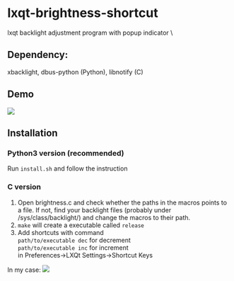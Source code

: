 # lxqt-brightness-shortcut
lxqt backlight adjustment program with popup indicator \
## Dependency: 
xbacklight, dbus-python (Python), libnotify (C)

## Demo

![](https://github.com/b10902118/lxqt-brightness-shortcut/blob/main/demo.gif)

## Installation
### Python3 version (recommended)
Run ```install.sh``` and follow the instruction

### C version
1. Open brightness.c and check whether the paths in the macros points to a file. If not, find your backlight files (probably under /sys/class/backlight/) and change the macros to their path.
2. ```make``` will create a executable called ```release``` 
3. Add shortcuts with command \
```path/to/executable dec``` for decrement \
```path/to/executable inc``` for increment \
in Preferences->LXQt Settings->Shortcut Keys

In my case:
![](https://i.imgur.com/F1fgYO6.png)

